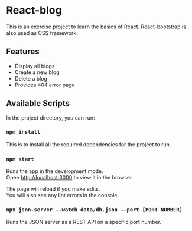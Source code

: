 # React-blog

This is an exercise project to learn the basics of React. React-bootstrap is also used as CSS framework.

## Features

- Display all blogs
- Create a new blog
- Delete a blog
- Provides 404 error page

## Available Scripts

In the project directory, you can run:

### `npm install`

This is to install all the required dependencies for the project to run.

### `npm start`

Runs the app in the development mode.\
Open [http://localhost:3000](http://localhost:3000) to view it in the browser.

The page will reload if you make edits.\
You will also see any lint errors in the console.

### `npx json-server --watch data/db.json --port [PORT NUMBER]`

Runs the JSON server as a REST API on a specific port number.
